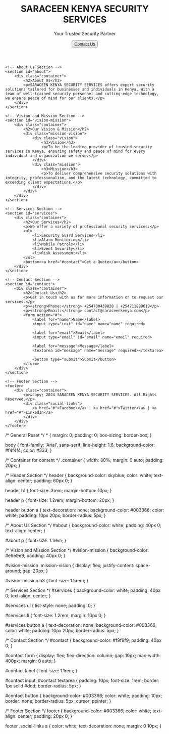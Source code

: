 <!DOCTYPE html>
<html lang="en">

<head>
    <meta charset="UTF-8">
    <meta name="viewport" content="width=device-width, initial-scale=1.0">
    <meta name="description" content="SARACEEN KENYA SECURITY SERVICES COMPANY - Providing trusted security solutions in Kenya">
    <title>SARACEEN KENYA SECURITY SERVICES</title>
    <link rel="stylesheet" href="styles.css">
</head>

<body>
    <!-- Header Section -->
    <header>
        <div class="container">
            <h1>SARACEEN KENYA SECURITY SERVICES</h1>
            <p>Your Trusted Security Partner</p>
            <button><a href="#contact">Contact Us</a></button>
        </div>
    </header>

    <!-- About Us Section -->
    <section id="about">
        <div class="container">
            <h2>About Us</h2>
            <p>SARACEEN KENYA SECURITY SERVICES offers expert security solutions tailored for businesses and individuals in Kenya. With a team of well-trained security personnel and cutting-edge technology, we ensure peace of mind for our clients.</p>
        </div>
    </section>

    <!-- Vision and Mission Section -->
    <section id="vision-mission">
        <div class="container">
            <h2>Our Vision & Mission</h2>
            <div class="mission-vision">
                <div class="vision">
                    <h3>Vision</h3>
                    <p>To be the leading provider of trusted security services in Kenya, ensuring safety and peace of mind for every individual and organization we serve.</p>
                </div>
                <div class="mission">
                    <h3>Mission</h3>
                    <p>To deliver comprehensive security solutions with integrity, professionalism, and the latest technology, committed to exceeding client expectations.</p>
                </div>
            </div>
        </div>
    </section>

    <!-- Services Section -->
    <section id="services">
        <div class="container">
            <h2>Our Services</h2>
            <p>We offer a variety of professional security services:</p>
            <ul>
                <li>Security Guard Services</li>
                <li>Alarm Monitoring</li>
                <li>Mobile Patrols</li>
                <li>Event Security</li>
                <li>Risk Assessment</li>
            </ul>
            <button><a href="#contact">Get a Quote</a></button>
        </div>
    </section>

    <!-- Contact Section -->
    <section id="contact">
        <div class="container">
            <h2>Contact Us</h2>
            <p>Get in touch with us for more information or to request our services.</p>
            <p><strong>Phone:</strong> +254700439828 | +254711889619</p>
            <p><strong>Email:</strong> contact@saraceenkenya.com</p>
            <form action="#">
                <label for="name">Name</label>
                <input type="text" id="name" name="name" required>

                <label for="email">Email</label>
                <input type="email" id="email" name="email" required>

                <label for="message">Message</label>
                <textarea id="message" name="message" required></textarea>

                <button type="submit">Submit</button>
            </form>
        </div>
    </section>

    <!-- Footer Section -->
    <footer>
        <div class="container">
            <p>&copy; 2024 SARACEEN KENYA SECURITY SERVICES. All Rights Reserved.</p>
            <div class="social-links">
                <a href="#">Facebook</a> | <a href="#">Twitter</a> | <a href="#">LinkedIn</a>
            </div>
        </div>
    </footer>
</body>

</html>
/* General Reset */
* {
    margin: 0;
    padding: 0;
    box-sizing: border-box;
}

body {
    font-family: 'Arial', sans-serif;
    line-height: 1.6;
    background-color: #f4f4f4;
    color: #333;
}

/* Container for content */
.container {
    width: 80%;
    margin: 0 auto;
    padding: 20px;
}

/* Header Section */
header {
    background-color: skyblue;
    color: white;
    text-align: center;
    padding: 60px 0;
}

header h1 {
    font-size: 3rem;
    margin-bottom: 10px;
}

header p {
    font-size: 1.2rem;
    margin-bottom: 20px;
}

header button a {
    text-decoration: none;
    background-color: #003366;
    color: white;
    padding: 10px 20px;
    border-radius: 5px;
}

/* About Us Section */
#about {
    background-color: white;
    padding: 40px 0;
    text-align: center;
}

#about p {
    font-size: 1.1rem;
}

/* Vision and Mission Section */
#vision-mission {
    background-color: #e9e9e9;
    padding: 40px 0;
}

#vision-mission .mission-vision {
    display: flex;
    justify-content: space-around;
    gap: 20px;
}

#vision-mission h3 {
    font-size: 1.5rem;
}

/* Services Section */
#services {
    background-color: white;
    padding: 40px 0;
    text-align: center;
}

#services ul {
    list-style: none;
    padding: 0;
}

#services li {
    font-size: 1.2rem;
    margin: 10px 0;
}

#services button a {
    text-decoration: none;
    background-color: #003366;
    color: white;
    padding: 10px 20px;
    border-radius: 5px;
}

/* Contact Section */
#contact {
    background-color: #f9f9f9;
    padding: 40px 0;
}

#contact form {
    display: flex;
    flex-direction: column;
    gap: 10px;
    max-width: 400px;
    margin: 0 auto;
}

#contact label {
    font-size: 1.1rem;
}

#contact input,
#contact textarea {
    padding: 10px;
    font-size: 1rem;
    border: 1px solid #ddd;
    border-radius: 5px;
}

#contact button {
    background-color: #003366;
    color: white;
    padding: 10px;
    border: none;
    border-radius: 5px;
    cursor: pointer;
}

/* Footer Section */
footer {
    background-color: #003366;
    color: white;
    text-align: center;
    padding: 20px 0;
}

footer .social-links a {
    color: white;
    text-decoration: none;
    margin: 0 10px;
}
